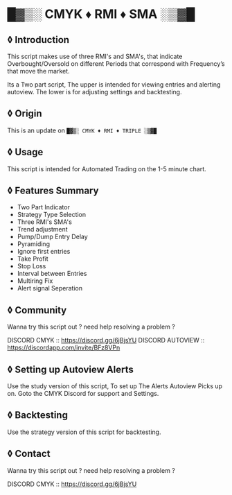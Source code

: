 # █▓▒░ CMYK ♦ RMI ♦ SMA ░▒▓█ 
## ◊ Introduction 
This script makes use of three RMI's and SMA's, that indicate Overbought/Oversold on different Periods that correspond with Frequency’s that move the market. 

Its a Two part script,
The upper is intended for viewing entries and alerting autoview.
The lower is for adjusting settings and backtesting.

## ◊ Origin 
This is an update on ``` █▓▒░ CMYK ♦ RMI ♦ TRIPLE ░▒▓█  ```

## ◊ Usage 
This script is intended for Automated Trading on the 1-5 minute chart. 

## ◊ Features Summary 
- Two Part Indicator 
- Strategy Type Selection 
- Three RMI's SMA's 
- Trend adjustment 
- Pump/Dump Entry Delay 
- Pyramiding 
- Ignore first entries 
- Take Profit 
- Stop Loss 
- Interval between Entries 
- Multiring Fix 
- Alert signal Seperation 

## ◊ Community 
Wanna try this script out ? need help resolving a problem ? 

DISCORD CMYK :: https://discord.gg/6jBjsYU 
DISCORD AUTOVIEW :: https://discordapp.com/invite/BFz8VPn 

## ◊ Setting up Autoview Alerts 
Use the study version of this script, To set up The Alerts Autoview Picks up on. 
Goto the CMYK Discord for support and Settings. 

## ◊ Backtesting 
Use the strategy version of this script for backtesting. 

## ◊ Contact 
Wanna try this script out ? need help resolving a problem ?

DISCORD CMYK :: https://discord.gg/6jBjsYU
